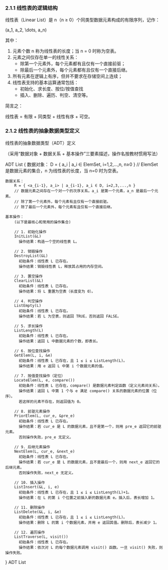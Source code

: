 ### 2.1.1 线性表的逻辑结构
线性表（Linear List）是 n（n ≥ 0）个同类型数据元素构成的有限序列，记作：

(a_1, a_2, \dots, a_n)

其中：

1. 元素个数 n 称为线性表的长度；当 n = 0 时称为空表。  
2. 元素之间仅存在单一的线性关系：  
   - 除第一个元素外，每个元素都有且仅有一个直接前驱；  
   - 除最后一个元素外，每个元素都有且仅有一个直接后继。  
3. 所有元素在逻辑上有序，但并不要求在存储空间上连续；  
4. 线性表支持的基本运算通常包括：  
   - 初始化、求长度、按位/按值查找  
   - 插入、删除、遍历、判空、清空等。

简言之：

线性表 = 有限 + 同类型 + 线性有序 + 可空。
### 2.1.2 线性表的抽象数据类型定义
线性表的抽象数据类型（ADT）定义

（采用“数据对象 + 数据关系 + 基本操作”三要素描述，操作名按教材惯用写法）

ADT List {
    数据对象：
        D = { a_i | a_i ∈ ElemSet, i=1,2,...,n, n≥0 }
        // ElemSet 是数据元素的集合，n 为线性表的长度，当 n=0 时为空表。

    数据关系：
        R = { <a_{i-1}, a_i> | a_{i-1}, a_i ∈ D, i=2,3,...,n }
        // 数据元素之间存在一个对一个的次序关系。a_i 是第一个元素，a_n 是最后一个元素。
        // 除了第一个元素外，每个元素有且仅有一个直接前驱。
        // 除了最后一个元素外，每个元素有且仅有一个直接后继。

    基本操作：
        (以下是最核心和常用的操作集合)
        
        // 1. 初始化操作
        InitList(&L)
          操作结果：构造一个空的线性表 L。

        // 2. 销毁操作
        DestroyList(&L)
          初始条件：线性表 L 已存在。
          操作结果：销毁线性表 L，释放其占用的内存空间。

        // 3. 置空操作
        ClearList(&L)
          初始条件：线性表 L 已存在。
          操作结果：将 L 重置为空表（长度变为 0）。

        // 4. 判空操作
        ListEmpty(L)
          初始条件：线性表 L 已存在。
          操作结果：若 L 为空表，则返回 TRUE，否则返回 FALSE。

        // 5. 求长操作
        ListLength(L)
          初始条件：线性表 L 已存在。
          操作结果：返回 L 中数据元素的个数，即表长。

        // 6. 按位查找操作
        GetElem(L, i, &e)
          初始条件：线性表 L 已存在，且 1 ≤ i ≤ ListLength(L)。
          操作结果：用 e 返回 L 中第 i 个数据元素的值。

        // 7. 按值查找操作（定位）
        LocateElem(L, e, compare())
          初始条件：线性表 L 已存在，compare() 是数据元素判定函数（定义元素间关系）。
          操作结果：返回 L 中第 1 个与 e 满足 compare() 关系的数据元素的位置（位序）。
          若这样的元素不存在，则返回值为 0。

        // 8. 前驱元素操作
        PriorElem(L, cur_e, &pre_e)
          初始条件：线性表 L 已存在。
          操作结果：若 cur_e 是 L 的数据元素，且不是第一个，则用 pre_e 返回它的前驱元素。
          否则操作失败，pre_e 无定义。

        // 9. 后继元素操作
        NextElem(L, cur_e, &next_e)
          初始条件：线性表 L 已存在。
          操作结果：若 cur_e 是 L 的数据元素，且不是最后一个，则用 next_e 返回它的后继元素。
          否则操作失败，next_e 无定义。

        // 10. 插入操作
        ListInsert(&L, i, e)
          初始条件：线性表 L 已存在，且 1 ≤ i ≤ ListLength(L)+1。
          操作结果：在 L 的第 i 个位置之前插入新的数据元素 e。插入后，表长增加 1。

        // 11. 删除操作
        ListDelete(&L, i, &e)
          初始条件：线性表 L 已存在，且 1 ≤ i ≤ ListLength(L)。
          操作结果：删除 L 的第 i 个数据元素，并用 e 返回其值。删除后，表长减少 1。

        // 12. 遍历操作
        ListTraverse(L, visit())
          初始条件：线性表 L 已存在。
          操作结果：依次对 L 的每个数据元素调用 visit() 函数。一旦 visit() 失败，则操作失败。
} ADT List